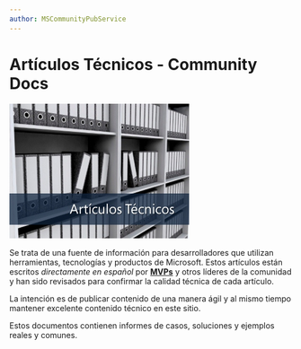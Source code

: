 ```yaml
---
author: MSCommunityPubService
---
```





# Artículos Técnicos - Community Docs

![](./img/minitel.png)

Se trata de una fuente de información para desarrolladores que utilizan herramientas, tecnologías y productos de Microsoft. 
Estos artículos están escritos *directamente en español* por [**MVPs**](https://mvp.microsoft.com/) y otros líderes de la comunidad y han sido revisados para confirmar la calidad técnica de cada artículo. 


La intención es de publicar contenido de una manera ágil y al mismo tiempo mantener excelente contenido técnico en este sitio.

Estos documentos contienen informes de casos, soluciones y ejemplos reales y comunes.






